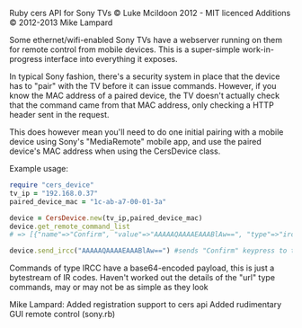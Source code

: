 Ruby cers API for Sony TVs
© Luke Mcildoon 2012 - MIT licenced
Additions © 2012-2013 Mike Lampard 

Some ethernet/wifi-enabled Sony TVs have a webserver running on them for remote control from mobile devices. This is a super-simple work-in-progress interface into everything it exposes.

In typical Sony fashion, there's a security system in place that the device has to "pair" with the TV before it can issue commands. However, if you know the MAC address of a paired device, the TV doesn't actually check that the command came from that MAC address, only checking a HTTP header sent in the request.

This does however mean you'll need to do one initial pairing with a mobile device using Sony's "MediaRemote" mobile app, and use the paired device's MAC address when using the CersDevice class.

Example usage:

```ruby
require "cers_device"
tv_ip = "192.168.0.37"
paired_device_mac = "1c-ab-a7-00-01-3a"

device = CersDevice.new(tv_ip,paired_device_mac)
device.get_remote_command_list
# => [{"name"=>"Confirm", "value"=>"AAAAAQAAAAEAAABlAw==", "type"=>"ircc"}, ... ]

device.send_ircc("AAAAAQAAAAEAAABlAw==") #sends "Confirm" keypress to tv
```

Commands of type IRCC have a base64-encoded payload, this is just a bytestream of IR codes.
Haven't worked out the details of the "url" type commands, may or may not be as simple as they look

Mike Lampard: 
Added registration support to cers api
Added rudimentary GUI remote control (sony.rb)
